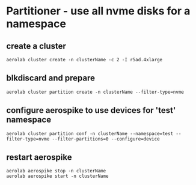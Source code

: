 # Partitioner - use all nvme disks for a namespace

## create a cluster

```
aerolab cluster create -n clusterName -c 2 -I r5ad.4xlarge
```

## blkdiscard and prepare

```
aerolab cluster partition create -n clusterName --filter-type=nvme
```

## configure aerospike to use devices for 'test' namespace

```
aerolab cluster partition conf -n clusterName --namespace=test --filter-type=nvme --filter-partitions=0 --configure=device
```

## restart aerospike

```
aerolab aerospike stop -n clusterName
aerolab aerospike start -n clusterName
```
